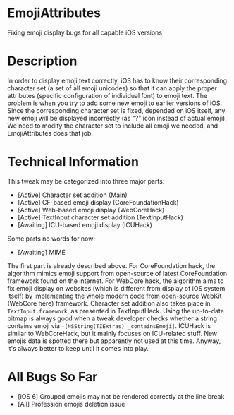 EmojiAttributes
=============

Fixing emoji display bugs for all capable iOS versions

Description
=============

In order to display emoji text correctly, iOS has to know their corresponding character set (a set of all emoji unicodes) so that it can apply
the proper attributes (specific configuration of individual font) to emoji text. The problem is when you try to add some new emoji to earlier
versions of iOS. Since the corresponding character set is fixed, depended on iOS itself, any new emoji will be displayed incorrectly
(as "?" icon instead of actual emoji). We need to modify the character set to include all emoji we needed, and EmojiAttributes does that job.

Technical Information
=============

This tweak may be categorized into three major parts:
* [Active] Character set addition (Main)
* [Active] CF-based emoji display (CoreFoundationHack)
* [Active] Web-based emoji display (WebCoreHack)
* [Active] TextInput character set addition (TextInputHack)
* [Awaiting] ICU-based emoji display (ICUHack)

Some parts no words for now:
* [Awaiting] MIME

The first part is already described above. For CoreFoundation hack, the algorithm mimics emoji support from open-source of latest CoreFoundation framework
found on the internet. For WebCore hack, the algorithm aims to fix emoji
display on websites (which is different from display of iOS system itself) by implementing the whole modern code from open-source WebKit (WebCore here) framework.
Character set addition also takes place in `TextInput.framework`, as presented in TextInputHack. Using the up-to-date bitmap is always good when a tweak developer checks whether a string contains emoji via `-[NSString(TIExtras) _containsEmoji]`.
ICUHack is similar to WebCoreHack, but it mainly focuses on ICU-related stuff. New emojis data is spotted there but apparently not used at this time. Anyway, it's
always better to keep until it comes into play.

All Bugs So Far
=============

* [iOS 6] Grouped emojis may not be rendered correctly at the line break
* [All] Profession emojis deletion issue
